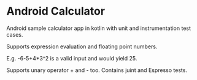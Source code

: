 # Android Calculator
Android sample calculator app in kotlin with unit and instrumentation test cases.

Supports expression evaluation and floating point numbers.

E.g. -6-5+4*3^2 is a valid input and would yield 25.

Supports unary operator + and - too.
Contains juint and Espresso tests.
